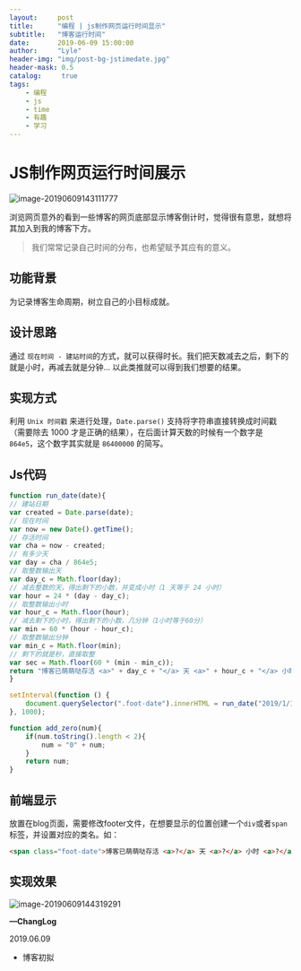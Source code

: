 ```yaml
---
layout:     post
title:      "编程 | js制作网页运行时间显示"
subtitle:   "博客运行时间"
date:       2019-06-09 15:00:00
author:     "Lyle"
header-img: "img/post-bg-jstimedate.jpg"
header-mask: 0.5
catalog:     true
tags:
    - 编程
    - js
    - time
    - 有趣
    - 学习
---
```


# JS制作网页运行时间展示

![image-20190609143111777](https://ae01.alicdn.com/kf/HTB1Www.b.GF3KVjSZFv762_nXXa4.png)

浏览网页意外的看到一些博客的网页底部显示博客倒计时，觉得很有意思，就想将其加入到我的博客下方。

> 我们常常记录自己时间的分布，也希望赋予其应有的意义。

## 功能背景

为记录博客生命周期，树立自己的小目标成就。

## 设计思路

通过 `现在时间 - 建站时间`的方式，就可以获得时长。我们把天数减去之后，剩下的就是小时，再减去就是分钟... 以此类推就可以得到我们想要的结果。

## 实现方式

利用 `Unix 时间戳` 来进行处理，`Date.parse()` 支持将字符串直接转换成时间戳（需要除去 1000 才是正确的结果），在后面计算天数的时候有一个数字是 `864e5`，这个数字其实就是 `86400000` 的简写。

## Js代码

```js
function run_date(date){
// 建站日期
var created = Date.parse(date);
// 现在时间
var now = new Date().getTime();
// 存活时间
var cha = now - created;
// 有多少天
var day = cha / 864e5;
// 取整数输出天
var day_c = Math.floor(day);
// 减去整数的天，得出剩下的小数，并变成小时（1 天等于 24 小时）
var hour = 24 * (day - day_c);
// 取整数输出小时
var hour_c = Math.floor(hour);
// 减去剩下的小时，得出剩下的小数，几分钟（1小时等于60分）
var min = 60 * (hour - hour_c);
// 取整数输出分钟
var min_c = Math.floor(min);
// 剩下的就是秒，直接取整
var sec = Math.floor(60 * (min - min_c));
return "博客已萌萌哒存活 <a>" + day_c + "</a> 天 <a>" + hour_c + "</a> 小时 <a>" + min_c + "</a> 分 <a>" + sec + "</a> 秒";
}

setInterval(function () {
    document.querySelector(".foot-date").innerHTML = run_date("2019/1/1");
}, 1000);

function add_zero(num){
    if(num.toString().length < 2){
        num = "0" + num;
    }
    return num;
}
```

## 前端显示

放置在blog页面，需要修改footer文件，在想要显示的位置创建一个`div`或者`span`标签，并设置对应的类名。如：

```html
<span class="foot-date">博客已萌萌哒存活 <a>?</a> 天 <a>?</a> 小时 <a>?</a> 分 <a>?</a> 秒</span>
```

## 实现效果

![image-20190609144319291](https://ae01.alicdn.com/kf/HTB1N7Z_b79E3KVjSZFG76319XXaL.png)

**—ChangLog**

2019.06.09

- 博客初拟